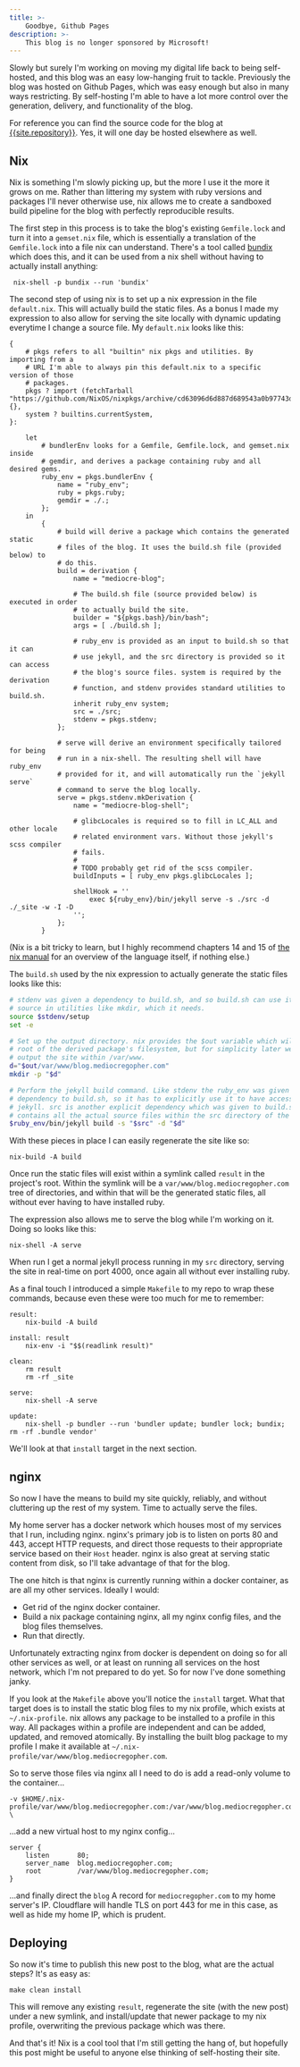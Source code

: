```yaml
---
title: >-
    Goodbye, Github Pages
description: >-
    This blog is no longer sponsored by Microsoft!
---
```


Slowly but surely I'm working on moving my digital life back to being
self-hosted, and this blog was an easy low-hanging fruit to tackle. Previously
the blog was hosted on Github Pages, which was easy enough but also in many ways
restricting. By self-hosting I'm able to have a lot more control over the
generation, delivery, and functionality of the blog.

For reference you can find the source code for the blog at
[{{site.repository}}]({{site.repository}}). Yes, it will one day be hosted
elsewhere as well.

## Nix

Nix is something I'm slowly picking up, but the more I use it the more it grows
on me. Rather than littering my system with ruby versions and packages I'll
never otherwise use, nix allows me to create a sandboxed build pipeline for the
blog with perfectly reproducible results.

The first step in this process is to take the blog's existing `Gemfile.lock` and
turn it into a `gemset.nix` file, which is essentially a translation of the
`Gemfile.lock` into a file nix can understand. There's a tool called
[bundix][bundix] which does this, and it can be used from a nix shell without
having to actually install anything:

```
 nix-shell -p bundix --run 'bundix'
```

The second step of using nix is to set up a nix expression in the file
`default.nix`. This will actually build the static files. As a bonus I made my
expression to also allow for serving the site locally with dynamic updating
everytime I change a source file. My `default.nix` looks like this:

```
{
    # pkgs refers to all "builtin" nix pkgs and utilities. By importing from a
    # URL I'm able to always pin this default.nix to a specific version of those
    # packages.
    pkgs ? import (fetchTarball "https://github.com/NixOS/nixpkgs/archive/cd63096d6d887d689543a0b97743d28995bc9bc3.tar.gz") {},
    system ? builtins.currentSystem,
}:

    let
        # bundlerEnv looks for a Gemfile, Gemfile.lock, and gemset.nix inside
        # gemdir, and derives a package containing ruby and all desired gems.
        ruby_env = pkgs.bundlerEnv {
            name = "ruby_env";
            ruby = pkgs.ruby;
            gemdir = ./.;
        };
    in
        {
            # build will derive a package which contains the generated static
            # files of the blog. It uses the build.sh file (provided below) to
            # do this.
            build = derivation {
                name = "mediocre-blog";

                # The build.sh file (source provided below) is executed in order
                # to actually build the site.
                builder = "${pkgs.bash}/bin/bash";
                args = [ ./build.sh ];

                # ruby_env is provided as an input to build.sh so that it can
                # use jekyll, and the src directory is provided so it can access
                # the blog's source files. system is required by the derivation
                # function, and stdenv provides standard utilities to build.sh.
                inherit ruby_env system;
                src = ./src;
                stdenv = pkgs.stdenv;
            };

            # serve will derive an environment specifically tailored for being
            # run in a nix-shell. The resulting shell will have ruby_env
            # provided for it, and will automatically run the `jekyll serve`
            # command to serve the blog locally.
            serve = pkgs.stdenv.mkDerivation {
                name = "mediocre-blog-shell";

                # glibcLocales is required so to fill in LC_ALL and other locale
                # related environment vars. Without those jekyll's scss compiler
                # fails.
                #
                # TODO probably get rid of the scss compiler.
                buildInputs = [ ruby_env pkgs.glibcLocales ];

                shellHook = ''
                    exec ${ruby_env}/bin/jekyll serve -s ./src -d ./_site -w -I -D
                '';
            };
        }
```

(Nix is a bit tricky to learn, but I highly recommend chapters 14 and 15 of [the
nix manual][manual] for an overview of the language itself, if nothing else.)

The `build.sh` used by the nix expression to actually generate the static files
looks like this:

```bash
# stdenv was given a dependency to build.sh, and so build.sh can use it to
# source in utilities like mkdir, which it needs.
source $stdenv/setup
set -e

# Set up the output directory. nix provides the $out variable which will be the
# root of the derived package's filesystem, but for simplicity later we want to
# output the site within /var/www.
d="$out/var/www/blog.mediocregopher.com"
mkdir -p "$d"

# Perform the jekyll build command. Like stdenv the ruby_env was given as a
# dependency to build.sh, so it has to explicitly use it to have access to
# jekyll. src is another explicit dependency which was given to build.sh, and
# contains all the actual source files within the src directory of the repo.
$ruby_env/bin/jekyll build -s "$src" -d "$d"
```

With these pieces in place I can easily regenerate the site like so:

```
nix-build -A build
```

Once run the static files will exist within a symlink called `result` in the
project's root. Within the symlink will be a `var/www/blog.mediocregopher.com`
tree of directories, and within that will be the generated static files, all
without ever having to have installed ruby.

The expression also allows me to serve the blog while I'm working on it. Doing
so looks like this:

```
nix-shell -A serve
```

When run I get a normal jekyll process running in my `src` directory, serving
the site in real-time on port 4000, once again all without ever installing ruby.

As a final touch I introduced a simple `Makefile` to my repo to wrap these
commands, because even these were too much for me to remember:

```
result:
	nix-build -A build

install: result
	nix-env -i "$$(readlink result)"

clean:
	rm result
	rm -rf _site

serve:
	nix-shell -A serve

update:
	nix-shell -p bundler --run 'bundler update; bundler lock; bundix; rm -rf .bundle vendor'
```

We'll look at that `install` target in the next section.

## nginx

So now I have the means to build my site quickly, reliably, and without
cluttering up the rest of my system. Time to actually serve the files.

My home server has a docker network which houses most of my services that I run,
including nginx. nginx's primary job is to listen on ports 80 and 443, accept
HTTP requests, and direct those requests to their appropriate service based on
their `Host` header. nginx is also great at serving static content from disk, so
I'll take advantage of that for the blog.

The one hitch is that nginx is currently running within a docker container,
as are all my other services. Ideally I would:

* Get rid of the nginx docker container.
* Build a nix package containing nginx, all my nginx config files, and the blog
  files themselves.
* Run that directly.

Unfortunately extracting nginx from docker is dependent on doing so for all
other services as well, or at least on running all services on the host network,
which I'm not prepared to do yet. So for now I've done something janky.

If you look at the `Makefile` above you'll notice the `install` target. What
that target does is to install the static blog files to my nix profile, which
exists at `~/.nix-profile`. nix allows any package to be installed to a profile
in this way. All packages within a profile are independent and can be added,
updated, and removed atomically. By installing the built blog package to my
profile I make it available at `~/.nix-profile/var/www/blog.mediocregopher.com`.

So to serve those files via nginx all I need to do is add a read-only volume to
the container...

```
-v $HOME/.nix-profile/var/www/blog.mediocregopher.com:/var/www/blog.mediocregopher.com:ro \
```

...add a new virtual host to my nginx config...

```
server {
    listen       80;
    server_name  blog.mediocregopher.com;
    root         /var/www/blog.mediocregopher.com;
}
```

...and finally direct the `blog` A record for `mediocregopher.com` to my home
server's IP. Cloudflare will handle TLS on port 443 for me in this case, as well
as hide my home IP, which is prudent.

## Deploying

So now it's time to publish this new post to the blog, what are the actual
steps? It's as easy as:

```
make clean install
```

This will remove any existing `result`, regenerate the site (with the new post)
under a new symlink, and install/update that newer package to my nix profile,
overwriting the previous package which was there.

And that's it! Nix is a cool tool that I'm still getting the hang of, but
hopefully this post might be useful to anyone else thinking of self-hosting
their site.

[jekyll]: https://jekyllrb.com/
[bundix]: https://github.com/nix-community/bundix
[manual]: https://nixos.org/manual/nix/stable/#chap-writing-nix-expressions
